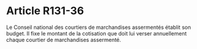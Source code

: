 # Article R131-36

Le Conseil national des courtiers de marchandises assermentés établit son budget. Il fixe le montant de la cotisation que doit lui verser annuellement chaque courtier de marchandises assermenté.